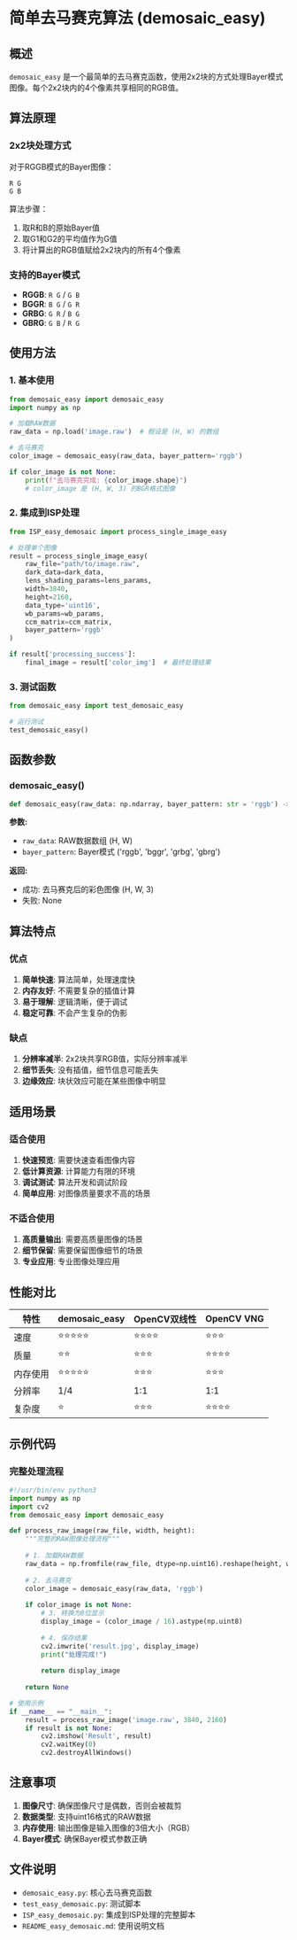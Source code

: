 # 简单去马赛克算法 (demosaic_easy)

## 概述

`demosaic_easy` 是一个最简单的去马赛克函数，使用2x2块的方式处理Bayer模式图像。每个2x2块内的4个像素共享相同的RGB值。

## 算法原理

### 2x2块处理方式

对于RGGB模式的Bayer图像：
```
R G
G B
```

算法步骤：
1. 取R和B的原始Bayer值
2. 取G1和G2的平均值作为G值
3. 将计算出的RGB值赋给2x2块内的所有4个像素

### 支持的Bayer模式

- **RGGB**: `R G` / `G B`
- **BGGR**: `B G` / `G R`  
- **GRBG**: `G R` / `B G`
- **GBRG**: `G B` / `R G`

## 使用方法

### 1. 基本使用

```python
from demosaic_easy import demosaic_easy
import numpy as np

# 加载RAW数据
raw_data = np.load('image.raw')  # 假设是 (H, W) 的数组

# 去马赛克
color_image = demosaic_easy(raw_data, bayer_pattern='rggb')

if color_image is not None:
    print(f"去马赛克完成: {color_image.shape}")
    # color_image 是 (H, W, 3) 的BGR格式图像
```

### 2. 集成到ISP处理

```python
from ISP_easy_demosaic import process_single_image_easy

# 处理单个图像
result = process_single_image_easy(
    raw_file="path/to/image.raw",
    dark_data=dark_data,
    lens_shading_params=lens_params,
    width=3840,
    height=2160,
    data_type='uint16',
    wb_params=wb_params,
    ccm_matrix=ccm_matrix,
    bayer_pattern='rggb'
)

if result['processing_success']:
    final_image = result['color_img']  # 最终处理结果
```

### 3. 测试函数

```python
from demosaic_easy import test_demosaic_easy

# 运行测试
test_demosaic_easy()
```

## 函数参数

### demosaic_easy()

```python
def demosaic_easy(raw_data: np.ndarray, bayer_pattern: str = 'rggb') -> Optional[np.ndarray]:
```

**参数:**
- `raw_data`: RAW数据数组 (H, W)
- `bayer_pattern`: Bayer模式 ('rggb', 'bggr', 'grbg', 'gbrg')

**返回:**
- 成功: 去马赛克后的彩色图像 (H, W, 3)
- 失败: None

## 算法特点

### 优点
1. **简单快速**: 算法简单，处理速度快
2. **内存友好**: 不需要复杂的插值计算
3. **易于理解**: 逻辑清晰，便于调试
4. **稳定可靠**: 不会产生复杂的伪影

### 缺点
1. **分辨率减半**: 2x2块共享RGB值，实际分辨率减半
2. **细节丢失**: 没有插值，细节信息可能丢失
3. **边缘效应**: 块状效应可能在某些图像中明显

## 适用场景

### 适合使用
1. **快速预览**: 需要快速查看图像内容
2. **低计算资源**: 计算能力有限的环境
3. **调试测试**: 算法开发和调试阶段
4. **简单应用**: 对图像质量要求不高的场景

### 不适合使用
1. **高质量输出**: 需要高质量图像的场景
2. **细节保留**: 需要保留图像细节的场景
3. **专业应用**: 专业图像处理应用

## 性能对比

| 特性 | demosaic_easy | OpenCV双线性 | OpenCV VNG |
|------|---------------|--------------|------------|
| 速度 | ⭐⭐⭐⭐⭐ | ⭐⭐⭐⭐ | ⭐⭐⭐ |
| 质量 | ⭐⭐ | ⭐⭐⭐ | ⭐⭐⭐⭐ |
| 内存使用 | ⭐⭐⭐⭐⭐ | ⭐⭐⭐ | ⭐⭐⭐ |
| 分辨率 | 1/4 | 1:1 | 1:1 |
| 复杂度 | ⭐ | ⭐⭐⭐ | ⭐⭐⭐⭐ |

## 示例代码

### 完整处理流程

```python
#!/usr/bin/env python3
import numpy as np
import cv2
from demosaic_easy import demosaic_easy

def process_raw_image(raw_file, width, height):
    """完整的RAW图像处理流程"""
    
    # 1. 加载RAW数据
    raw_data = np.fromfile(raw_file, dtype=np.uint16).reshape(height, width)
    
    # 2. 去马赛克
    color_image = demosaic_easy(raw_data, 'rggb')
    
    if color_image is not None:
        # 3. 转换为8位显示
        display_image = (color_image / 16).astype(np.uint8)
        
        # 4. 保存结果
        cv2.imwrite('result.jpg', display_image)
        print("处理完成!")
        
        return display_image
    
    return None

# 使用示例
if __name__ == "__main__":
    result = process_raw_image('image.raw', 3840, 2160)
    if result is not None:
        cv2.imshow('Result', result)
        cv2.waitKey(0)
        cv2.destroyAllWindows()
```

## 注意事项

1. **图像尺寸**: 确保图像尺寸是偶数，否则会被裁剪
2. **数据类型**: 支持uint16格式的RAW数据
3. **内存使用**: 输出图像是输入图像的3倍大小（RGB）
4. **Bayer模式**: 确保Bayer模式参数正确

## 文件说明

- `demosaic_easy.py`: 核心去马赛克函数
- `test_easy_demosaic.py`: 测试脚本
- `ISP_easy_demosaic.py`: 集成到ISP处理的完整脚本
- `README_easy_demosaic.md`: 使用说明文档
